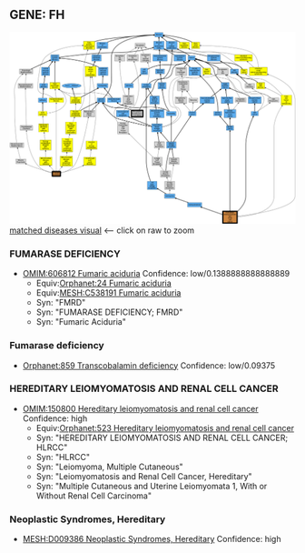 
## GENE: FH

![image](FH.png)
[matched diseases visual](FH.png)  <-- click on raw to zoom


### FUMARASE DEFICIENCY
 * [OMIM:606812 Fumaric aciduria](http://beta.monarchinitiative.org/disease/OMIM:606812) Confidence: low/0.1388888888888889
    * Equiv:[Orphanet:24 Fumaric aciduria](http://beta.monarchinitiative.org/disease/Orphanet:24)
    * Equiv:[MESH:C538191 Fumaric aciduria](http://beta.monarchinitiative.org/disease/MESH:C538191)
    * Syn: "FMRD"
    * Syn: "FUMARASE DEFICIENCY; FMRD"
    * Syn: "Fumaric Aciduria"

### Fumarase deficiency
 * [Orphanet:859 Transcobalamin deficiency](http://beta.monarchinitiative.org/disease/Orphanet:859) Confidence: low/0.09375

### HEREDITARY LEIOMYOMATOSIS AND RENAL CELL CANCER
 * [OMIM:150800 Hereditary leiomyomatosis and renal cell cancer](http://beta.monarchinitiative.org/disease/OMIM:150800) Confidence: high
    * Equiv:[Orphanet:523 Hereditary leiomyomatosis and renal cell cancer](http://beta.monarchinitiative.org/disease/Orphanet:523)
    * Syn: "HEREDITARY LEIOMYOMATOSIS AND RENAL CELL CANCER; HLRCC"
    * Syn: "HLRCC"
    * Syn: "Leiomyoma, Multiple Cutaneous"
    * Syn: "Leiomyomatosis and Renal Cell Cancer, Hereditary"
    * Syn: "Multiple Cutaneous and Uterine Leiomyomata 1, With or Without Renal Cell Carcinoma"

### Neoplastic Syndromes, Hereditary
 * [MESH:D009386 Neoplastic Syndromes, Hereditary](http://beta.monarchinitiative.org/disease/MESH:D009386) Confidence: high
